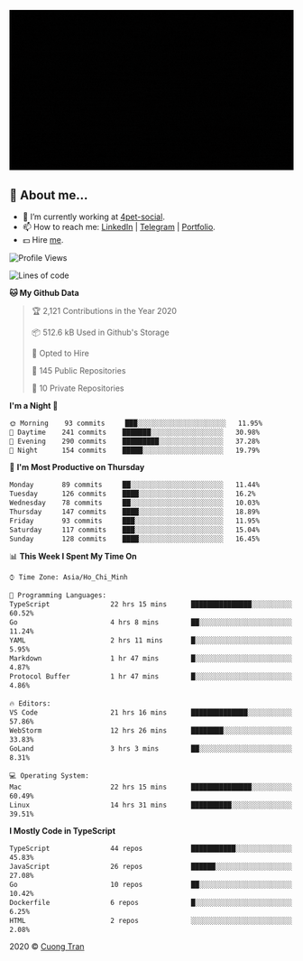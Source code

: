 ![banner](https://raw.githubusercontent.com/103cuong/103cuong/master/banner.gif)

## 🦄 About me...

- 🚀 I’m currently working at [4pet-social](https://github.com/4pet-social).
- 📫 How to reach me: [LinkedIn](https://linkedin.com/in/103cuong) | [Telegram](https://t.me/cuong103) | [Portfolio](https://103cuong.github.io/).
- 💵 Hire [me](mailto:103cuong@gmail.com).

<!--START_SECTION:waka-->
![Profile Views](http://img.shields.io/badge/Profile%20Views-195-blue)

![Lines of code](https://img.shields.io/badge/From%20Hello%20World%20I%27ve%20Written-17.6%20million%20lines%20of%20code-blue)

**🐱 My Github Data** 

> 🏆 2,121 Contributions in the Year 2020
 > 
> 📦 512.6 kB Used in Github's Storage 
 > 
> 💼 Opted to Hire
 > 
> 📜 145 Public Repositories
 > 
> 🔑 10 Private Repositories 

**I'm a Night 🦉** 

```text
🌞 Morning    93 commits     ███░░░░░░░░░░░░░░░░░░░░░░   11.95% 
🌆 Daytime    241 commits    ███████░░░░░░░░░░░░░░░░░░   30.98% 
🌃 Evening    290 commits    █████████░░░░░░░░░░░░░░░░   37.28% 
🌙 Night      154 commits    █████░░░░░░░░░░░░░░░░░░░░   19.79%

```
📅 **I'm Most Productive on Thursday** 

```text
Monday       89 commits     ██░░░░░░░░░░░░░░░░░░░░░░░   11.44% 
Tuesday      126 commits    ████░░░░░░░░░░░░░░░░░░░░░   16.2% 
Wednesday    78 commits     ██░░░░░░░░░░░░░░░░░░░░░░░   10.03% 
Thursday     147 commits    ████░░░░░░░░░░░░░░░░░░░░░   18.89% 
Friday       93 commits     ███░░░░░░░░░░░░░░░░░░░░░░   11.95% 
Saturday     117 commits    ███░░░░░░░░░░░░░░░░░░░░░░   15.04% 
Sunday       128 commits    ████░░░░░░░░░░░░░░░░░░░░░   16.45%

```


📊 **This Week I Spent My Time On** 

```text
⌚︎ Time Zone: Asia/Ho_Chi_Minh

💬 Programming Languages: 
TypeScript               22 hrs 15 mins      ███████████████░░░░░░░░░░   60.52% 
Go                       4 hrs 8 mins        ██░░░░░░░░░░░░░░░░░░░░░░░   11.24% 
YAML                     2 hrs 11 mins       █░░░░░░░░░░░░░░░░░░░░░░░░   5.95% 
Markdown                 1 hr 47 mins        █░░░░░░░░░░░░░░░░░░░░░░░░   4.87% 
Protocol Buffer          1 hr 47 mins        █░░░░░░░░░░░░░░░░░░░░░░░░   4.86%

🔥 Editors: 
VS Code                  21 hrs 16 mins      ██████████████░░░░░░░░░░░   57.86% 
WebStorm                 12 hrs 26 mins      ████████░░░░░░░░░░░░░░░░░   33.83% 
GoLand                   3 hrs 3 mins        ██░░░░░░░░░░░░░░░░░░░░░░░   8.31%

💻 Operating System: 
Mac                      22 hrs 15 mins      ███████████████░░░░░░░░░░   60.49% 
Linux                    14 hrs 31 mins      ██████████░░░░░░░░░░░░░░░   39.51%

```

**I Mostly Code in TypeScript** 

```text
TypeScript               44 repos            ███████████░░░░░░░░░░░░░░   45.83% 
JavaScript               26 repos            ██████░░░░░░░░░░░░░░░░░░░   27.08% 
Go                       10 repos            ██░░░░░░░░░░░░░░░░░░░░░░░   10.42% 
Dockerfile               6 repos             █░░░░░░░░░░░░░░░░░░░░░░░░   6.25% 
HTML                     2 repos             ░░░░░░░░░░░░░░░░░░░░░░░░░   2.08%

```



<!--END_SECTION:waka-->

2020 © [Cuong Tran](https://github.com/103cuong)
